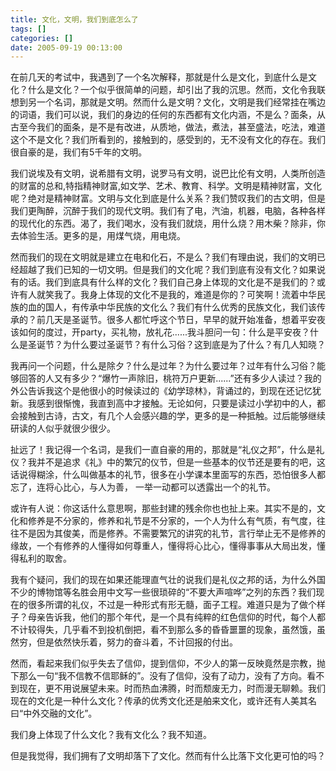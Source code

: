```yaml
---
title: 文化，文明，我们到底怎么了
tags: []
categories: []
date: 2005-09-19 00:13:00 
---
```


在前几天的考试中，我遇到了一个名次解释，那就是什么是文化，到底什么是文化？什么是文化？一个似乎很简单的问题，却引出了我的沉思。然而，文化令我联想到另一个名词，那就是文明。然而什么是文明？文化，文明是我们经常挂在嘴边的词语，我们可以说，我们的身边的任何的东西都有文化内涵，不是么？面条，从古至今我们的面条，是不是有改进，从质地，做法，煮法，甚至盛法，吃法，难道这个不是文化？我们所看到的，接触到的，感受到的，无不没有文化的存在。我们很自豪的是，我们有5千年的文明。

我们说埃及有文明，说希腊有文明，说罗马有文明，说巴比伦有文明，人类所创造的财富的总和,特指精神财富,如文学、艺术、教育、科学。文明是精神财富，文化呢？绝对是精神财富。文明与文化到底是什么关系？我们赞叹我们的古文明，但是我们更陶醉，沉醉于我们的现代文明。我们有了电，汽油，机器，电脑，各种各样的现代化的东西。渴了，我们喝水，没有我们就烧，用什么烧？用木柴？除非，你去体验生活。更多的是，用煤气烧，用电烧。

然而我们的现在文明就是建立在电和化石，不是么？我们有理由说，我们的文明已经超越了我们已知的一切文明。但是我们的文化呢？我们到底有没有文化？如果说有的话。我们到底具有什么样的文化？我们自己身上体现的文化是不是我们的？或许有人就笑我了。我身上体现的文化不是我的，难道是你的？可笑啊！流着中华民族的血的国人，有传承中华民族的文化么？我们有什么优秀的民族文化，我们该传承的？前几天是圣诞节。很多人都忙呼这个节日，早早的就开始准备，想着平安夜该如何的度过，开party，买礼物，放礼花......我斗胆问一句：什么是平安夜？什么是圣诞节？为什么要过圣诞节？有什么习俗？这到底是为了什么？有几人知晓？

我再问一个问题，什么是除夕？什么是过年？为什么要过年？过年有什么习俗？能够回答的人又有多少？“爆竹一声除旧，桃符万户更新......”还有多少人读过？我的外公告诉我这个是他很小的时候读过的《幼学琼林》，背诵过的，到现在还记忆犹新。我感到很惭愧，我直到高中才接触。无论如何，只要是读过小学初中的人，都会接触到古诗，古文，有几个人会感兴趣的学，更多的是一种抵触。过后能够继续研读的人似乎就很少很少。

扯远了！我记得一个名词，是我们一直自豪的用的，那就是“礼仪之邦”，什么是礼仪？我并不是追求《礼》中的繁冗的仪节，但是一些基本的仪节还是要有的吧，这话说得糊涂，什么叫做基本的礼节，很多在小学课本里面写的东西，恐怕很多人都忘了，连将心比心，与人为善， 一举一动都可以透露出一个的礼节。

或许有人说：你这话什么意思啊，那些封建的残余你也也扯上来。其实不是的，文化和修养是不分家的，修养和礼节是不分家的，一个人为什么有气质，有气度，往往不是因为其俊美，而是修养。不需要繁冗的讲究的礼节，言行举止无不是修养的缘故，一个有修养的人懂得如何尊重人，懂得将心比心，懂得事事从大局出发，懂得私利的取舍。

我有个疑问，我们的现在如果还能理直气壮的说我们是礼仪之邦的话，为什么外国不少的博物馆等名胜会用中文写一些很琐碎的“不要大声喧哗”之列的东西？我们现在的很多所谓的礼仪，不过是一种形式有形无髓，面子工程。难道只是为了做个样子？母亲告诉我，他们的那个年代，是一个具有纯粹的红色信仰的时代，每个人都不计较得失，几乎看不到投机倒把，看不到那么多的昏昏噩噩的现象，虽然饿，虽然穷，但是依然快乐着，努力的奋斗着，不计回报的付出。

然而，看起来我们似乎失去了信仰，提到信仰，不少人的第一反映竟然是宗教，抛下那么一句“我不信教不信耶稣的”。没有了信仰，没有了动力，没有了方向。看不到现在，更不用说展望未来。时而热血沸腾，时而颓废无力，时而漫无聊赖。我们现在的文化是一种什么文化？传承的优秀文化还是舶来文化，或许还有人美其名曰“中外交融的文化”。

我们身上体现了什么文化？我有文化么？我不知道。

但是我觉得，我们拥有了文明却落下了文化。然而有什么比落下文化更可怕的吗？